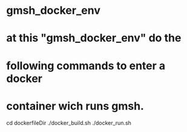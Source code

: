 # gmsh_docker_env
# at this "gmsh_docker_env" do the 
# following commands to enter a docker
# container wich runs gmsh.
cd dockerfileDir
./docker_build.sh
./docker_run.sh

